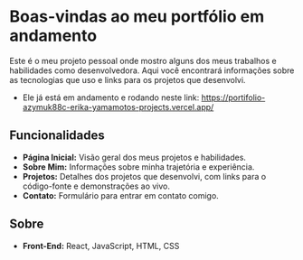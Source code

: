 # Boas-vindas ao meu portfólio em andamento

Este é o meu projeto pessoal onde mostro alguns dos meus trabalhos e habilidades como desenvolvedora. Aqui você encontrará informações sobre as tecnologias que uso e links para os projetos que desenvolvi.
- Ele já está em andamento e rodando neste link: https://portifolio-azymuk88c-erika-yamamotos-projects.vercel.app/


## Funcionalidades
- **Página Inicial:** Visão geral dos meus projetos e habilidades.
- **Sobre Mim:** Informações sobre minha trajetória e experiência.
- **Projetos:** Detalhes dos projetos que desenvolvi, com links para o código-fonte e demonstrações ao vivo.
- **Contato:** Formulário para entrar em contato comigo.

## Sobre
- **Front-End:** React, JavaScript, HTML, CSS
